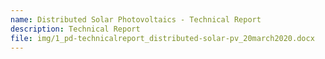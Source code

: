 ```yaml
---
name: Distributed Solar Photovoltaics - Technical Report
description: Technical Report
file: img/1_pd-technicalreport_distributed-solar-pv_20march2020.docx
---
```

